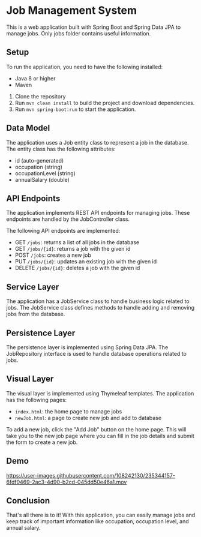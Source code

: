 

# Job Management System

This is a web application built with Spring Boot and Spring Data JPA to manage jobs. 
Only jobs folder contains useful information.

## Setup

To run the application, you need to have the following installed:

- Java 8 or higher
- Maven

1. Clone the repository
2. Run `mvn clean install` to build the project and download dependencies.
3. Run `mvn spring-boot:run` to start the application.

## Data Model

The application uses a Job entity class to represent a job in the database. The entity class has the following attributes:

- id (auto-generated)
- occupation (string)
- occupationLevel (string)
- annualSalary (double)

## API Endpoints

The application implements REST API endpoints for managing jobs. These endpoints are handled by the JobController class. 

The following API endpoints are implemented:

- GET `/jobs`: returns a list of all jobs in the database
- GET `/jobs/{id}`: returns a job with the given id
- POST `/jobs`: creates a new job
- PUT `/jobs/{id}`: updates an existing job with the given id
- DELETE `/jobs/{id}`: deletes a job with the given id

## Service Layer

The application has a JobService class to handle business logic related to jobs. The JobService class defines methods to handle adding and removing jobs from the database. 

## Persistence Layer

The persistence layer is implemented using Spring Data JPA. The JobRepository interface is used to handle database operations related to jobs. 

## Visual Layer

The visual layer is implemented using Thymeleaf templates. The application has the following pages:

- `index.html`: the home page to manage jobs
- `newJob.html`: a page to create new job and add to database

To add a new job, click the "Add Job" button on the home page. This will take you to the new job page where you can fill in the job details and submit the form to create a new job.

## Demo


https://user-images.githubusercontent.com/108242130/235344157-6fdf0469-2ac3-4d90-b2cd-045dd50e46a1.mov




## Conclusion

That's all there is to it! With this application, you can easily manage jobs and keep track of important information like occupation, occupation level, and annual salary.
